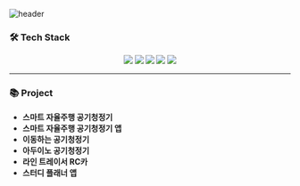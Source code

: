 ![header](https://capsule-render.vercel.app/api?type=slice&color=EADFF2&height=250&section=header&text=HyoJin%20SHIN&fontSize=70&animation=fadeIn&fontAlignY=38&desc=%20&descAlignY=62&descAlign=62)

<h3><b>🛠 Tech Stack<b></h3>
<p align="center">
<img src="https://img.shields.io/badge/-C-A8B9CC?style=flat-square&logo=C&logoColor=black"/> <img src="https://img.shields.io/badge/-C++-00599C?style=flat-square&logo=C%2B%2B&logoColor=white"/> <img src="https://img.shields.io/badge/Python-3766AB?style=flat-square&logo=Python&logoColor=white"/> <img src="https://img.shields.io/badge/MySQL-4479A1?style=flat-square&logo=MySQL&logoColor=black"/>  <img src="https://img.shields.io/badge/Android-3DDC84?style=flat-square&logo=Android&logoColor=white"/>
  
 ***
 <h3><b>📚 Project<b></h3>
   
   - 스마트 자율주행 공기청정기
   - 스마트 자율주행 공기청정기 앱
   - 이동하는 공기청정기
   - 아두이노 공기청정기
   - 라인 트레이서 RC카
   - 스터디 플래너 앱
